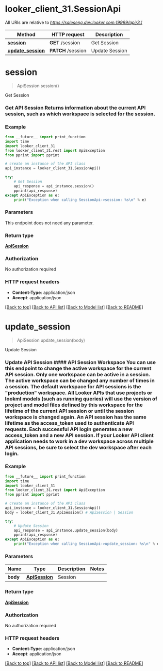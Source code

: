 # looker_client_31.SessionApi

All URIs are relative to *https://saleseng.dev.looker.com:19999/api/3.1*

Method | HTTP request | Description
------------- | ------------- | -------------
[**session**](SessionApi.md#session) | **GET** /session | Get Session
[**update_session**](SessionApi.md#update_session) | **PATCH** /session | Update Session


# **session**
> ApiSession session()

Get Session

### Get API Session  Returns information about the current API session, such as which workspace is selected for the session. 

### Example
```python
from __future__ import print_function
import time
import looker_client_31
from looker_client_31.rest import ApiException
from pprint import pprint

# create an instance of the API class
api_instance = looker_client_31.SessionApi()

try:
    # Get Session
    api_response = api_instance.session()
    pprint(api_response)
except ApiException as e:
    print("Exception when calling SessionApi->session: %s\n" % e)
```

### Parameters
This endpoint does not need any parameter.

### Return type

[**ApiSession**](ApiSession.md)

### Authorization

No authorization required

### HTTP request headers

 - **Content-Type**: application/json
 - **Accept**: application/json

[[Back to top]](#) [[Back to API list]](../README.md#documentation-for-api-endpoints) [[Back to Model list]](../README.md#documentation-for-models) [[Back to README]](../README.md)

# **update_session**
> ApiSession update_session(body)

Update Session

### Update API Session  #### API Session Workspace  You can use this endpoint to change the active workspace for the current API session.  Only one workspace can be active in a session. The active workspace can be changed any number of times in a session.  The default workspace for API sessions is the \"production\" workspace.  All Looker APIs that use projects or lookml models (such as running queries) will use the version of project and model files defined by this workspace for the lifetime of the current API session or until the session workspace is changed again.  An API session has the same lifetime as the access_token used to authenticate API requests. Each successful API login generates a new access_token and a new API session.  If your Looker API client application needs to work in a dev workspace across multiple API sessions, be sure to select the dev workspace after each login. 

### Example
```python
from __future__ import print_function
import time
import looker_client_31
from looker_client_31.rest import ApiException
from pprint import pprint

# create an instance of the API class
api_instance = looker_client_31.SessionApi()
body = looker_client_31.ApiSession() # ApiSession | Session

try:
    # Update Session
    api_response = api_instance.update_session(body)
    pprint(api_response)
except ApiException as e:
    print("Exception when calling SessionApi->update_session: %s\n" % e)
```

### Parameters

Name | Type | Description  | Notes
------------- | ------------- | ------------- | -------------
 **body** | [**ApiSession**](ApiSession.md)| Session | 

### Return type

[**ApiSession**](ApiSession.md)

### Authorization

No authorization required

### HTTP request headers

 - **Content-Type**: application/json
 - **Accept**: application/json

[[Back to top]](#) [[Back to API list]](../README.md#documentation-for-api-endpoints) [[Back to Model list]](../README.md#documentation-for-models) [[Back to README]](../README.md)

